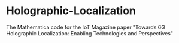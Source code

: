 # Holographic-Localization
The Mathematica code for the IoT Magazine paper "Towards 6G Holographic Localization: Enabling Technologies and Perspectives"
